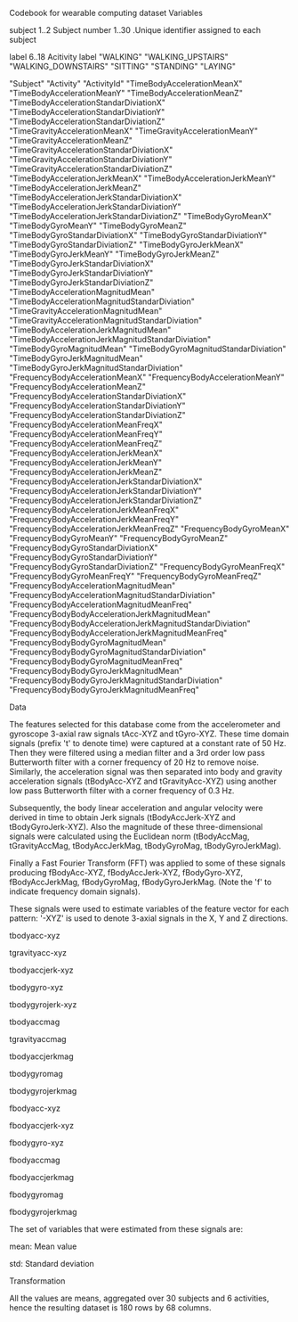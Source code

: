 Codebook for wearable computing dataset
Variables

subject                    1..2
    Subject number
                           1..30 .Unique identifier assigned to each subject

label                      6..18
    Acitivity label
                           "WALKING"
                           "WALKING_UPSTAIRS"
                           "WALKING_DOWNSTAIRS"
                           "SITTING"
                           "STANDING"
                           "LAYING"

"Subject"
"Activity"
"ActivityId"
"TimeBodyAccelerationMeanX"
"TimeBodyAccelerationMeanY"
"TimeBodyAccelerationMeanZ"
"TimeBodyAccelerationStandarDiviationX"
"TimeBodyAccelerationStandarDiviationY"
"TimeBodyAccelerationStandarDiviationZ"
"TimeGravityAccelerationMeanX"
"TimeGravityAccelerationMeanY"
"TimeGravityAccelerationMeanZ"
"TimeGravityAccelerationStandarDiviationX"
"TimeGravityAccelerationStandarDiviationY"
"TimeGravityAccelerationStandarDiviationZ"
"TimeBodyAccelerationJerkMeanX"
"TimeBodyAccelerationJerkMeanY"
"TimeBodyAccelerationJerkMeanZ"
"TimeBodyAccelerationJerkStandarDiviationX"
"TimeBodyAccelerationJerkStandarDiviationY"
"TimeBodyAccelerationJerkStandarDiviationZ"
"TimeBodyGyroMeanX"
"TimeBodyGyroMeanY"
"TimeBodyGyroMeanZ"
"TimeBodyGyroStandarDiviationX"
"TimeBodyGyroStandarDiviationY"
"TimeBodyGyroStandarDiviationZ"
"TimeBodyGyroJerkMeanX"
"TimeBodyGyroJerkMeanY"
"TimeBodyGyroJerkMeanZ"
"TimeBodyGyroJerkStandarDiviationX"
"TimeBodyGyroJerkStandarDiviationY"
"TimeBodyGyroJerkStandarDiviationZ"
"TimeBodyAccelerationMagnitudMean"
"TimeBodyAccelerationMagnitudStandarDiviation"
"TimeGravityAccelerationMagnitudMean"
"TimeGravityAccelerationMagnitudStandarDiviation"
"TimeBodyAccelerationJerkMagnitudMean"
"TimeBodyAccelerationJerkMagnitudStandarDiviation"
"TimeBodyGyroMagnitudMean"
"TimeBodyGyroMagnitudStandarDiviation"
"TimeBodyGyroJerkMagnitudMean"
"TimeBodyGyroJerkMagnitudStandarDiviation"
"FrequencyBodyAccelerationMeanX"
"FrequencyBodyAccelerationMeanY"
"FrequencyBodyAccelerationMeanZ"
"FrequencyBodyAccelerationStandarDiviationX"
"FrequencyBodyAccelerationStandarDiviationY"
"FrequencyBodyAccelerationStandarDiviationZ"
"FrequencyBodyAccelerationMeanFreqX"
"FrequencyBodyAccelerationMeanFreqY"
"FrequencyBodyAccelerationMeanFreqZ"
"FrequencyBodyAccelerationJerkMeanX"
"FrequencyBodyAccelerationJerkMeanY"
"FrequencyBodyAccelerationJerkMeanZ"
"FrequencyBodyAccelerationJerkStandarDiviationX"
"FrequencyBodyAccelerationJerkStandarDiviationY"
"FrequencyBodyAccelerationJerkStandarDiviationZ"
"FrequencyBodyAccelerationJerkMeanFreqX"
"FrequencyBodyAccelerationJerkMeanFreqY"
"FrequencyBodyAccelerationJerkMeanFreqZ"
"FrequencyBodyGyroMeanX"
"FrequencyBodyGyroMeanY"
"FrequencyBodyGyroMeanZ"
"FrequencyBodyGyroStandarDiviationX"
"FrequencyBodyGyroStandarDiviationY"
"FrequencyBodyGyroStandarDiviationZ"
"FrequencyBodyGyroMeanFreqX"
"FrequencyBodyGyroMeanFreqY"
"FrequencyBodyGyroMeanFreqZ"
"FrequencyBodyAccelerationMagnitudMean"
"FrequencyBodyAccelerationMagnitudStandarDiviation"
"FrequencyBodyAccelerationMagnitudMeanFreq"
"FrequencyBodyBodyAccelerationJerkMagnitudMean"
"FrequencyBodyBodyAccelerationJerkMagnitudStandarDiviation"
"FrequencyBodyBodyAccelerationJerkMagnitudMeanFreq"
"FrequencyBodyBodyGyroMagnitudMean"
"FrequencyBodyBodyGyroMagnitudStandarDiviation"
"FrequencyBodyBodyGyroMagnitudMeanFreq"
"FrequencyBodyBodyGyroJerkMagnitudMean"
"FrequencyBodyBodyGyroJerkMagnitudStandarDiviation"
"FrequencyBodyBodyGyroJerkMagnitudMeanFreq"

Data

The features selected for this database come from the accelerometer and gyroscope 3-axial raw signals tAcc-XYZ and tGyro-XYZ. These time domain signals (prefix 't' to denote time) were captured at a constant rate of 50 Hz. Then they were filtered using a median filter and a 3rd order low pass Butterworth filter with a corner frequency of 20 Hz to remove noise. Similarly, the acceleration signal was then separated into body and gravity acceleration signals (tBodyAcc-XYZ and tGravityAcc-XYZ) using another low pass Butterworth filter with a corner frequency of 0.3 Hz.

Subsequently, the body linear acceleration and angular velocity were derived in time to obtain Jerk signals (tBodyAccJerk-XYZ and tBodyGyroJerk-XYZ). Also the magnitude of these three-dimensional signals were calculated using the Euclidean norm (tBodyAccMag, tGravityAccMag, tBodyAccJerkMag, tBodyGyroMag, tBodyGyroJerkMag).

Finally a Fast Fourier Transform (FFT) was applied to some of these signals producing fBodyAcc-XYZ, fBodyAccJerk-XYZ, fBodyGyro-XYZ, fBodyAccJerkMag, fBodyGyroMag, fBodyGyroJerkMag. (Note the 'f' to indicate frequency domain signals).

These signals were used to estimate variables of the feature vector for each pattern:
'-XYZ' is used to denote 3-axial signals in the X, Y and Z directions.

tbodyacc-xyz

tgravityacc-xyz

tbodyaccjerk-xyz

tbodygyro-xyz

tbodygyrojerk-xyz

tbodyaccmag

tgravityaccmag

tbodyaccjerkmag

tbodygyromag

tbodygyrojerkmag

fbodyacc-xyz

fbodyaccjerk-xyz

fbodygyro-xyz

fbodyaccmag

fbodyaccjerkmag

fbodygyromag

fbodygyrojerkmag

The set of variables that were estimated from these signals are:

mean: Mean value

std: Standard deviation

Transformation

All the values are means, aggregated over 30 subjects and 6 activities, hence the resulting dataset is 180 rows by 68 columns.